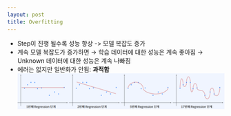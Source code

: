 ```yaml
---
layout: post
title: Overfitting
---
```


- Step이 진행 될수록 성능 향상 -> 모델 복잡도 증가 
- 계속 모델 복잡도가 증가하면 → 학습 데이터에 대한 성능은 계속 좋아짐 → Unknown 데이터에 대한 성능은 계속 나빠짐
- 에러는 없지만 일반화가 안됨: **과적합**
     ![image](https://github.com/code7ssage/code7ssage.github.io/blob/master/assets/attached%20file/Pasted%20image%2020240103144801.png?raw=true)
